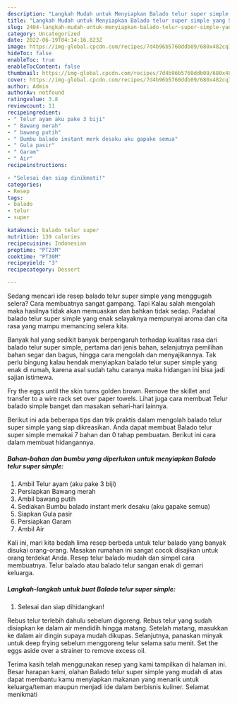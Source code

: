 ```yaml
---
description: "Langkah Mudah untuk Menyiapkan Balado telur super simple yang Sempurna, Buat Buka Puasa Enak"
title: "Langkah Mudah untuk Menyiapkan Balado telur super simple yang Sempurna, Buat Buka Puasa Enak"
slug: 2404-langkah-mudah-untuk-menyiapkan-balado-telur-super-simple-yang-sempurna-buat-buka-puasa-enak
category: Uncategorized
date: 2022-06-19T04:14:16.823Z
image: https://img-global.cpcdn.com/recipes/7d4b96b5760ddb09/680x482cq70/balado-telur-super-simple-foto-resep-utama.jpg
hideToc: false
enableToc: true
enableTocContent: false
thumbnail: https://img-global.cpcdn.com/recipes/7d4b96b5760ddb09/680x482cq70/balado-telur-super-simple-foto-resep-utama.jpg
cover: https://img-global.cpcdn.com/recipes/7d4b96b5760ddb09/680x482cq70/balado-telur-super-simple-foto-resep-utama.jpg
author: Admin
authorAv: notfound
ratingvalue: 3.8
reviewcount: 11
recipeingredient:
- " Telur ayam aku pake 3 biji"
- " Bawang merah"
- " bawang putih"
- " Bumbu balado instant merk desaku aku gapake semua"
- " Gula pasir"
- " Garam"
- " Air"
recipeinstructions:

- "Selesai dan siap dinikmati!"
categories:
- Resep
tags:
- balado
- telur
- super

katakunci: balado telur super 
nutrition: 139 calories
recipecuisine: Indonesian
preptime: "PT23M"
cooktime: "PT30M"
recipeyield: "3"
recipecategory: Dessert

---
```



Sedang mencari ide resep balado telur super simple yang menggugah selera? Cara membuatnya sangat gampang. Tapi Kalau salah mengolah maka hasilnya tidak akan memuaskan dan bahkan tidak sedap. Padahal balado telur super simple yang enak selayaknya mempunyai aroma dan cita rasa yang mampu memancing selera kita.


Banyak hal yang sedikit banyak berpengaruh terhadap kualitas rasa dari balado telur super simple, pertama dari jenis bahan, selanjutnya pemilihan bahan segar dan bagus, hingga cara mengolah dan menyajikannya. Tak perlu bingung kalau hendak menyiapkan balado telur super simple yang enak di rumah, karena asal sudah tahu caranya maka hidangan ini bisa jadi sajian istimewa.

Fry the eggs until the skin turns golden brown. Remove the skillet and transfer to a wire rack set over paper towels. Lihat juga cara membuat Telur balado simple banget dan masakan sehari-hari lainnya.


Berikut ini ada beberapa tips dan trik praktis dalam mengolah balado telur super simple yang siap dikreasikan. Anda dapat membuat Balado telur super simple memakai 7 bahan dan 0 tahap pembuatan. Berikut ini cara dalam membuat hidangannya.

<!--inarticleads1-->

##### Bahan-bahan dan bumbu yang diperlukan untuk menyiapkan Balado telur super simple:

1. Ambil  Telur ayam (aku pake 3 biji)
1. Persiapkan  Bawang merah
1. Ambil  bawang putih
1. Sediakan  Bumbu balado instant merk desaku (aku gapake semua)
1. Siapkan  Gula pasir
1. Persiapkan  Garam
1. Ambil  Air


Kali ini, mari kita bedah lima resep berbeda untuk telur balado yang banyak disukai orang-orang. Masakan rumahan ini sangat cocok disajikan untuk orang terdekat Anda. Resep telur balado mudah dan simpel cara membuatnya. Telur balado atau balado telur sangan enak di gemari keluarga. 

<!--inarticleads2-->

##### Langkah-langkah untuk buat Balado telur super simple:


1. Selesai dan siap dihidangkan!

Rebus telur terlebih dahulu sebelum digoreng. Rebus telur yang sudah disiapkan ke dalam air mendidih hingga matang. Setelah matang, masukkan ke dalam air dingin supaya mudah dikupas. Selanjutnya, panaskan minyak untuk deep frying sebelum menggoreng telur selama satu menit. Set the eggs aside over a strainer to remove excess oil. 

Terima kasih telah menggunakan resep yang kami tampilkan di halaman ini. Besar harapan kami, olahan Balado telur super simple yang mudah di atas dapat membantu kamu menyiapkan makanan yang menarik untuk keluarga/teman maupun menjadi ide dalam berbisnis kuliner. Selamat menikmati

